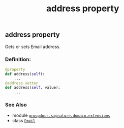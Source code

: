﻿---
title: address property
second_title: GroupDocs.Signature for Python via .NET API References
description: 
type: docs
url: /python-net/groupdocs.signature.domain.extensions/email/address/
is_root: false
weight: 30
---

## address property


Gets or sets Email address.
### Definition:
```python
@property
def address(self):
    ...
@address.setter
def address(self, value):
    ...
```

### See Also
* module [`groupdocs.signature.domain.extensions`](../../)
* class [`Email`](/signature/python-net/groupdocs.signature.domain.extensions/email)
